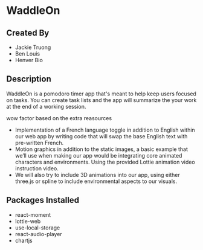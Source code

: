 # WaddleOn

## Created By
- Jackie Truong
- Ben Louis
- Henver Bio

## Description

WaddleOn is a pomodoro timer app that's meant to help keep users focused on tasks. You can create task lists and the app will summarize the your work at the end of a working session.

wow factor based on the extra reasources
- Implementation of a French language toggle in addition to English within our web app by writing code that will swap the base English text with pre-written French. 
- Motion graphics in addition to the static images, a basic example that we’ll use when making our app would be integrating core animated characters and environments. Using the provided Lottie animation video instruction video. 
- We will also try to include 3D animations into our app, using either three.js or spline to include environmental aspects to our visuals.  


## Packages Installed
- react-moment
- lottie-web
- use-local-storage
- react-audio-player
- chartjs
